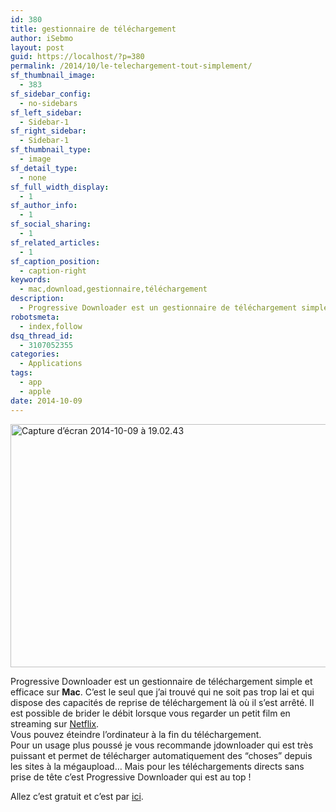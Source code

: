 ```yaml
---
id: 380
title: gestionnaire de téléchargement
author: iSebmo
layout: post
guid: https://localhost/?p=380
permalink: /2014/10/le-telechargement-tout-simplement/
sf_thumbnail_image:
  - 383
sf_sidebar_config:
  - no-sidebars
sf_left_sidebar:
  - Sidebar-1
sf_right_sidebar:
  - Sidebar-1
sf_thumbnail_type:
  - image
sf_detail_type:
  - none
sf_full_width_display:
  - 1
sf_author_info:
  - 1
sf_social_sharing:
  - 1
sf_related_articles:
  - 1
sf_caption_position:
  - caption-right
keywords:
  - mac,download,gestionnaire,téléchargement
description:
  - Progressive Downloader est un gestionnaire de téléchargement simple et efficace sur Mac
robotsmeta:
  - index,follow
dsq_thread_id:
  - 3107052355
categories:
  - Applications
tags:
  - app
  - apple
date: 2014-10-09
---
```

[<img class="alignleft size-large wp-image-382" src="https://s3.eu-central-1.amazonaws.com/tfada/Capture-d’écran-2014-10-09-à-19.02.43-1024x424.png" alt="Capture d’écran 2014-10-09 à 19.02.43" width="940" height="389" />][1]

Progressive Downloader est un gestionnaire de téléchargement simple et efficace sur **Mac**. C’est le seul que j’ai trouvé qui ne soit pas trop lai et qui dispose des capacités de reprise de téléchargement là où il s’est arrêté. Il est possible de brider le débit lorsque vous regarder un petit film en streaming sur [Netflix][2].  
Vous pouvez éteindre l’ordinateur à la fin du téléchargement.  
Pour un usage plus poussé je vous recommande jdownloader qui est très puissant et permet de télécharger automatiquement des “choses” depuis les sites à la mégaupload… Mais pour les téléchargements directs sans prise de tête c’est Progressive Downloader qui est au top !

Allez c’est gratuit et c’est par [ici][3].

 [1]: https://s3.eu-central-1.amazonaws.com/tfada/Capture-d’écran-2014-10-09-à-19.02.43.png
 [2]: https://www2.netflix.com/?locale=fr-FR
 [3]: https://www.macpsd.net